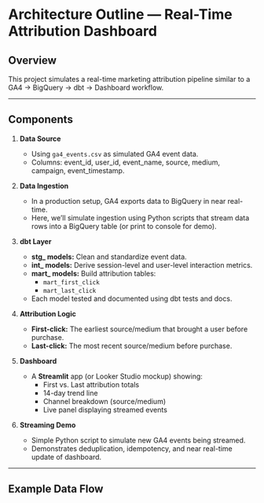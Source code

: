 # Architecture Outline — Real-Time Attribution Dashboard

## Overview
This project simulates a real-time marketing attribution pipeline similar to a GA4 → BigQuery → dbt → Dashboard workflow.

---

## Components
1. **Data Source**
   - Using `ga4_events.csv` as simulated GA4 event data.
   - Columns: event_id, user_id, event_name, source, medium, campaign, event_timestamp.

2. **Data Ingestion**
   - In a production setup, GA4 exports data to BigQuery in near real-time.
   - Here, we’ll simulate ingestion using Python scripts that stream data rows into a BigQuery table (or print to console for demo).

3. **dbt Layer**
   - **stg_ models:** Clean and standardize event data.
   - **int_ models:** Derive session-level and user-level interaction metrics.
   - **mart_ models:** Build attribution tables:
     - `mart_first_click`
     - `mart_last_click`
   - Each model tested and documented using dbt tests and docs.

4. **Attribution Logic**
   - **First-click:** The earliest source/medium that brought a user before purchase.
   - **Last-click:** The most recent source/medium before purchase.

5. **Dashboard**
   - A **Streamlit** app (or Looker Studio mockup) showing:
     - First vs. Last attribution totals
     - 14-day trend line
     - Channel breakdown (source/medium)
     - Live panel displaying streamed events

6. **Streaming Demo**
   - Simple Python script to simulate new GA4 events being streamed.
   - Demonstrates deduplication, idempotency, and near real-time update of dashboard.

---

## Example Data Flow
